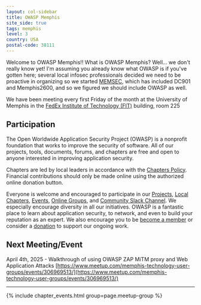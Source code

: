 ```yaml
---
layout: col-sidebar
title: OWASP Memphis
site_side: true
tags: memphis
level: 3
country: USA
postal-code: 38111
---
```


Welcome to OWASP Memphis!! What is OWASP Memphis? Well... we don't really know yet! I'm assuming you already know what OWASP is if you've gotten here; several local infosec professionals decided we need to be proactive in organizing so we started [MEMSEC](https://memsec.info), which has included DC901 and Memphis2600, and so we figured we should include OWASP as well. 

We have been meeting every first Friday of the month at the University of Memphis in the [FedEx Institute of Technology (FIT)](https://www.openstreetmap.org/search?query=365+Innovation+Dr%2C+Memphis%2C+TN+38152) building, room 225

## Participation
The Open Worldwide Application Security Project (OWASP) is a nonprofit foundation that works to improve the security of software. All of our projects, tools, documents, forums, and chapters are free and open to anyone interested in improving application security. 

Chapters are led by local leaders in accordance with the [Chapters Policy](/www-policy/operational/chapters). Financial contributions should only be made online using the authorized online donation button. 

Everyone is welcome and encouraged to participate in our [Projects](/projects/), [Local Chapters](/chapters/), [Events](/events/), [Online Groups](https://groups.google.com/a/owasp.com/), and [Community Slack Channel](https://owasp.slack.com/). We especially encourage diversity in all our initiatives. OWASP is a fantastic place to learn about application security, to network, and even to build your reputation as an expert. We also encourage you to be [become a member](/membership/) or consider a [donation](/donate/) to support our ongoing work.

Next Meeting/Event <!-- You should keep this section as it will populate your meetup events -->
---------------------
April 4th, 2025 - Walkthrough of using OWASP ZAP MiTM proxy and Web Application Attacks 
[https://www.meetup.com/memphis-technology-user-groups/events/306969513/](https://www.meetup.com/memphis-technology-user-groups/events/306969513/)


---
{% include chapter_events.html group=page.meetup-group %}





